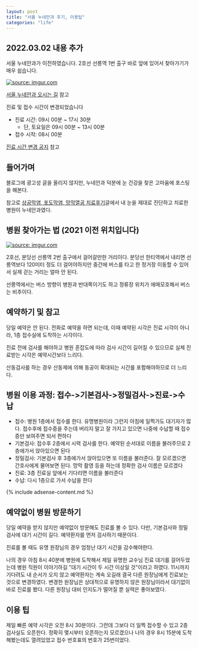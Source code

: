 ```yaml
---
layout: post
title: "서울 누네안과 후기, 이용팁"
categories: "life"
---
```


## 2022.03.02 내용 추가

서울 누네안과가 이전하였습니다. 2호선 선릉역 1번 출구 바로 앞에 있어서 찾아가기가 매우 쉽습니다.

<a href="https://imgur.com/6Tm4Jb9"><img src="https://i.imgur.com/6Tm4Jb.png" title="source: imgur.com" /></a>

[서울 누네안과 오시는 길](https://www.noon.co.kr/guide/seoul_directions) 참고

진료 및 접수 시간이 변경되었습니다

- 진료 시간: 09시 00분 ~ 17시 30분
  - 단, 토요일은 09시 00분 ~ 13시 00분
- 접수 시작: 08시 00분

[진료 시간 변경 공지](https://www.noon.co.kr/board/notice_view/1/2808) 참고

## 들어가며

블로그에 광고성 글을 올리지 않지만, 누네안과 덕분에 눈 건강을 찾은 고마움에 포스팅을 해본다.

참고로 [상공막염, 포도막염, 망막열공 치료후기](http://jason-heo.github.io/life/2020/07/25/eye.html)글에서 내 눈을 제대로 진단하고 치료한 병원이 누네안과였다.

## 병원 찾아가는 법 (2021 이전 위치입니다)

<a href="https://imgur.com/pLr9r2J"><img src="https://i.imgur.com/pLr9r2Jl.png" title="source: imgur.com" /></a>

2호선, 분당선 선릉역 2번 출구에서 걸어갈만한 거리이다. 분당선 한티역에서 내리면 선릉역보다 120미터 정도 더 걸어야하지만 중간에 버스를 타고 한 정거장 이동할 수 있어서 실제 걷는 거리는 얼마 안 된다.

선릉역에서는 버스 방향이 병원과 반대쪽이기도 하고 정류장 위치가 에매모호해서 버스는 비추이다.

## 예약하기 및 참고

당일 예약은 안 된다. 전화로 예약을 하면 되는데, 이때 예약된 시각은 진료 시각이 아니라, 1층 접수실에 도착하는 시각이다.

진료 전에 검사를 해야하고 병원 혼잡도에 따라 검사 시간이 길어질 수 있으므로 실제 진료받는 시각은 예약시간보다 느리다.

산동검사를 하는 경우 산동제에 의해 동공이 확대되는 시간를 포함해야하므로 더 느리다.

## 병원 이용 과정: 접수->기본검사->정밀검사->진료->수납

- 접수: 병원 1층에서 접수를 한다. 유명병원이라 그런지 아침에 일찍가도 대기자가 많다. 접수후에 접수증을 주는데 버리지 말고 잘 가지고 있으면 나중에 수납할 때 접수증만 보여주면 되서 편하다
- 기본검사: 접수후 2층에서 시력 검사를 한다. 예약된 순서대로 이름을 불러주므로 2층에가서 앉아있으면 된다
- 정밀검사: 기본검사 후 3층에가서 앉아있으면 또 이름을 불러준다. 잘 모르겠으면 간호사에게 물어보면 된다. 망막 촬영 등을 하는데 정확한 검사 이름은 모르겠다
- 진료: 3층 진료실 앞에서 기다리면 이름을 불러준다
- 수납: 다시 1층으로 가서 수납을 한다

{% include adsense-content.md %}

## 예약없이 병원 방문하기

당일 예약을 받지 않지만 예약없이 방문해도 진료를 볼 수 있다. 다만, 기본검사와 정밀검사에 대기 시간이 길다. 예약환자를 먼저 검사하기 때문이다.

진료를 볼 때도 유명 원장님의 경우 엄청난 대기 시간을 감수해야한다.

나의 경우 아침 8시 40분에 병원에 도착해서 제일 유명한 교수님 진료 대기를 걸어두었는데 병원 직원이 이야기하길 "대기 시간이 두 시간 이상일 것"이라고 하였다. 11시까지 기다려도 내 순서가 오지 않고 예약환자는 계속 오길래 결국 다른 원장님에게 진료보는 것으로 변경하였다. 변경한 원장님은 상대적으로 유명하지 않은 원장님이라서 대기없이 바로 진료를 봤다. 다른 원장님 대비 인지도가 떨어질 뿐 실력은 좋아보였다.

## 이용 팁

제일 빠른 예약 시각은 오전 8시 30분이다. 그런데 그보다 더 일찍 접수할 수 있고 2층 검사실도 오픈한다. 정확히 몇시부터 오픈하는지 모르겠으나 나의 경우 8시 15분에 도착해봤는데도 열려있었고 접수 번호표의 번호가 25번이었다.
